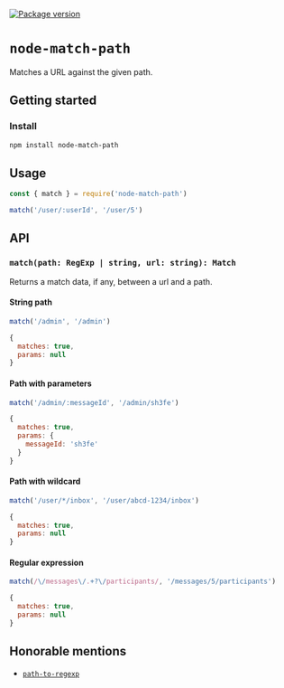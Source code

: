 [![Package version](https://img.shields.io/npm/v/node-match-path.svg)](https://npmjs.com/package/node-match-path)

# `node-match-path`

Matches a URL against the given path.

## Getting started

### Install

```bash
npm install node-match-path
```

## Usage

```js
const { match } = require('node-match-path')

match('/user/:userId', '/user/5')
```

## API

### `match(path: RegExp | string, url: string): Match`

Returns a match data, if any, between a url and a path.

#### String path

```js
match('/admin', '/admin')

{
  matches: true,
  params: null
}
```

#### Path with parameters

```js
match('/admin/:messageId', '/admin/sh3fe')

{
  matches: true,
  params: {
    messageId: 'sh3fe'
  }
}
```

#### Path with wildcard

```js
match('/user/*/inbox', '/user/abcd-1234/inbox')

{
  matches: true,
  params: null
}
```

#### Regular expression

```js
match(/\/messages\/.+?\/participants/, '/messages/5/participants')

{
  matches: true,
  params: null
}
```

## Honorable mentions

- [`path-to-regexp`](https://github.com/pillarjs/path-to-regexp)
